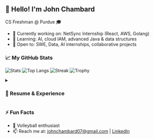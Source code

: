 ## 👋 Hello! I'm John Chambard

CS Freshman @ Purdue 🎓

- 🔭 Currently working on: NetSync Internship (React, AWS, Golang)
- 🌱 Learning: AI, cloud IAM, advanced Java & data structures
- 🤝 Open to: SWE, Data, AI internships, collaborative projects

### 📈 My GitHub Stats
![Stats](https://github-readme-stats.vercel.app/api?username=jchambard&show_icons=true&theme=radical)
![Top Langs](https://github-readme-stats.vercel.app/api/top-langs/?username=jchambard&layout=compact&theme=radical)
![Streak](https://github-readme-streak-stats.herokuapp.com/?user=jchambard&theme=radical)
![Trophy](https://github-profile-trophy.vercel.app/?username=jchambard&theme=onedark)

<details>
  <summary><h3>📝 Resume & Experience</h3></summary>
  - **Bear Den:** Educational mobile app with backend in Golang, frontend in React Native.
  - **Netsync Internship:** AWS-powered Integrated Learning Environment with cloud IAM focus.
</details>

### ⚡ Fun Facts
- 🏐 Volleyball enthusiast
- 📫 Reach me at: johnchambard07@gmail.com | [LinkedIn]([https://linkedin.com/in/yourprofile](https://www.linkedin.com/in/john-chambard-b22104302/))
